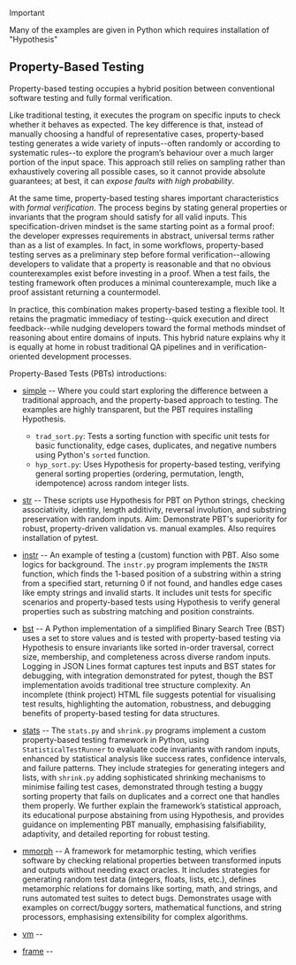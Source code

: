 
> [!IMPORTANT]  
> Many of the examples are given in Python which requires installation of "Hypothesis"

## Property-Based Testing

Property-based testing occupies a hybrid position between conventional software testing 
and fully formal verification.

Like traditional testing, it executes the program on specific inputs to check whether it
behaves as expected. The key difference is that, instead of manually choosing a handful of
representative cases, property-based testing generates a wide variety of inputs--often randomly
or according to systematic rules--to explore the program’s behaviour over a much larger
portion of the input space. This approach still relies on sampling rather than exhaustively
covering all possible cases, so it cannot provide absolute guarantees; at best, it can *expose
faults with high probability*.

At the same time, property-based testing shares important characteristics with *formal
verification*. The process begins by stating general properties or invariants that the
program should satisfy for all valid inputs. This specification-driven mindset is the
same starting point as a formal proof: the developer expresses requirements in abstract,
universal terms rather than as a list of examples. In fact, in some workflows, property-based
testing serves as a preliminary step before formal verification--allowing developers to
validate that a property is reasonable and that no obvious counterexamples exist before
investing in a proof. When a test fails, the testing framework often produces a minimal
counterexample, much like a proof assistant returning a countermodel.

In practice, this combination makes property-based testing a flexible tool. It retains the
pragmatic immediacy of testing--quick execution and direct feedback--while nudging developers
toward the formal methods mindset of reasoning about entire domains of inputs. This hybrid
nature explains why it is equally at home in robust traditional QA pipelines and in
verification-oriented development processes.

Property-Based Tests (PBTs) introductions:

- [simple](./simple/) -- Where you could start exploring the difference between a traditional
  approach, and the property-based approach to testing. The examples are highly transparent,
  but the PBT requires installing Hypothesis.
    - `trad_sort.py`: Tests a sorting function with specific unit tests for basic functionality,
      edge cases, duplicates, and negative numbers using Python's `sorted` function.
    - `hyp_sort.py`: Uses Hypothesis for property-based testing, verifying general sorting properties
      (ordering, permutation, length, idempotence) across random integer lists.

- [str](./str/) -- These scripts use Hypothesis for PBT on Python strings, checking
  associativity, identity, length additivity, reversal involution, and substring preservation
  with random inputs. Aim: Demonstrate PBT's superiority for robust, property-driven validation
  vs. manual examples. Also requires installation of pytest.

- [instr](./instr/) -- An example of testing a (custom) function with PBT. Also some logics
  for background. The `instr.py` program implements the `INSTR` function, which finds the 1-based
  position of a substring within a string from a specified start, returning 0 if not found,
  and handles edge cases like empty strings and invalid starts. It includes unit tests for
  specific scenarios and property-based tests using Hypothesis to verify general properties
  such as substring matching and position constraints.

- [bst](./bst/) -- A Python implementation of a simplified Binary Search Tree (BST) uses
  a set to store values and is tested with property-based testing via Hypothesis to ensure
  invariants like sorted in-order traversal, correct size, membership, and completeness
  across diverse random inputs. Logging in JSON Lines format captures test inputs and
  BST states for debugging, with integration demonstrated for pytest, though the BST
  implementation avoids traditional tree structure complexity. An incomplete (think project)
  HTML file suggests potential for visualising test results, highlighting the automation,
  robustness, and debugging benefits of property-based testing for data structures.

- [stats](./stats/) -- The `stats.py` and `shrink.py` programs implement a custom
  property-based testing framework in Python, using `StatisticalTestRunner` to evaluate
  code invariants with random inputs, enhanced by statistical analysis like success rates,
  confidence intervals, and failure patterns. They include strategies for generating
  integers and lists, with `shrink.py` adding sophisticated shrinking mechanisms to
  minimise failing test cases, demonstrated through testing a buggy sorting property
  that fails on duplicates and a correct one that handles them properly. We further
  explain the framework’s statistical approach, its educational purpose abstaining from
  using Hypothesis, and provides guidance on implementing PBT manually, emphasising
  falsifiability, adaptivity, and detailed reporting for robust testing.

- [mmorph](./mmorph/) -- A framework for metamorphic testing, which verifies software
  by checking relational properties between transformed inputs and outputs without
  needing exact oracles. It includes strategies for generating random test data
  (integers, floats, lists, etc.), defines metamorphic relations for domains like
  sorting, math, and strings, and runs automated test suites to detect bugs. Demonstrates
  usage with examples on correct/buggy sorters, mathematical functions, and string
  processors, emphasising extensibility for complex algorithms.

- [vm](./vm/) --

- [frame](./frame/) --

